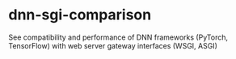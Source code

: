 # dnn-sgi-comparison
See compatibility and performance of DNN frameworks (PyTorch, TensorFlow) with web server gateway interfaces (WSGI, ASGI)
